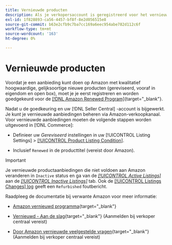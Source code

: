 ```yaml
---
title: Vernieuwde producten
description: Als je verkopersaccount is geregistreerd voor het vernieuwde programma, kun je je vernieuwde aanbiedingen beheren in Amazon Sales Channel.
exl-id: 1f828893-ca56-4457-bf8f-8e2d056515e8
source-git-commit: b63e2cfb9c7ba7cc169a6eec954abe782d112c6f
workflow-type: tm+mt
source-wordcount: '163'
ht-degree: 0%

---
```


# Vernieuwde producten

Voordat je een aanbieding kunt doen op Amazon met kwalitatief hoogwaardige, gelijksoortige nieuwe producten (gereviseerd, vooraf in eigendom en open box), moet je je eerst registreren en worden goedgekeurd voor de [[!DNL Amazon Renewed Program]](https://sell.amazon.com/programs/renewed.html){target="_blank"}.

Nadat u de goedkeuring en uw [!DNL Seller Central] -account is bijgewerkt. Je kunt je vernieuwde aanbiedingen beheren via Amazon-verkoopkanaal. Voor vernieuwde aanbiedingen moeten de volgende stappen worden uitgevoerd in [!DNL Commerce]:

- Definieer uw _Gereviseerd_ instellingen in uw [!UICONTROL Listing Settings] > [[!UICONTROL Product Listing Condition]](./product-listing-condition.md).

- Inclusief `Renewed` in de producttitel (vereist door Amazon).

>[!IMPORTANT]
>
>Je vernieuwde productaanbiedingen die niet voldoen aan Amazon veranderen in `Inactive` status en ga van de *[[!UICONTROL Active Listings]](./active-listings.md)* aan de *[[!UICONTROL Inactive Listings]](./inactive-listings.md)* tab. Ook de [[!UICONTROL Listings Changes] log](./listing-changes-log.md) geeft een `Refurbished` foutbericht.

Raadpleeg de documentatie bij verwante Amazon voor meer informatie:

- [Amazon vernieuwd programma](https://sell.amazon.com/programs/renewed.html){target="_blank"}

- [Vernieuwd - Aan de slag](https://sellercentral.amazon.com/gp/help/help.html/?itemID=201648580){target="_blank"} (Aanmelden bij verkoper centraal vereist)

- [Door Amazon vernieuwde veelgestelde vragen](https://sellercentral.amazon.com/gp/help/help.html?itemID=202190060){target="_blank"} (Aanmelden bij verkoper centraal vereist)
